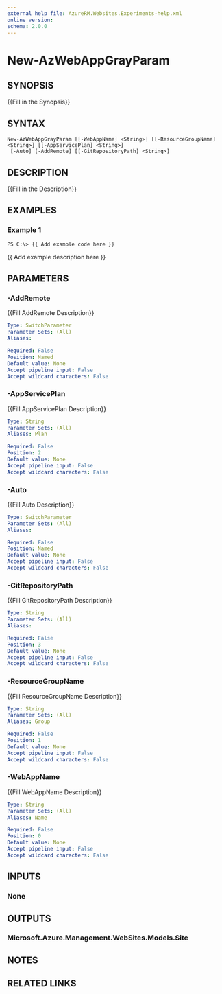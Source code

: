 ```yaml
---
external help file: AzureRM.Websites.Experiments-help.xml
online version: 
schema: 2.0.0
---
```


# New-AzWebAppGrayParam

## SYNOPSIS
{{Fill in the Synopsis}}

## SYNTAX

```
New-AzWebAppGrayParam [[-WebAppName] <String>] [[-ResourceGroupName] <String>] [[-AppServicePlan] <String>]
 [-Auto] [-AddRemote] [[-GitRepositoryPath] <String>]
```

## DESCRIPTION
{{Fill in the Description}}

## EXAMPLES

### Example 1
```
PS C:\> {{ Add example code here }}
```

{{ Add example description here }}

## PARAMETERS

### -AddRemote
{{Fill AddRemote Description}}

```yaml
Type: SwitchParameter
Parameter Sets: (All)
Aliases: 

Required: False
Position: Named
Default value: None
Accept pipeline input: False
Accept wildcard characters: False
```

### -AppServicePlan
{{Fill AppServicePlan Description}}

```yaml
Type: String
Parameter Sets: (All)
Aliases: Plan

Required: False
Position: 2
Default value: None
Accept pipeline input: False
Accept wildcard characters: False
```

### -Auto
{{Fill Auto Description}}

```yaml
Type: SwitchParameter
Parameter Sets: (All)
Aliases: 

Required: False
Position: Named
Default value: None
Accept pipeline input: False
Accept wildcard characters: False
```

### -GitRepositoryPath
{{Fill GitRepositoryPath Description}}

```yaml
Type: String
Parameter Sets: (All)
Aliases: 

Required: False
Position: 3
Default value: None
Accept pipeline input: False
Accept wildcard characters: False
```

### -ResourceGroupName
{{Fill ResourceGroupName Description}}

```yaml
Type: String
Parameter Sets: (All)
Aliases: Group

Required: False
Position: 1
Default value: None
Accept pipeline input: False
Accept wildcard characters: False
```

### -WebAppName
{{Fill WebAppName Description}}

```yaml
Type: String
Parameter Sets: (All)
Aliases: Name

Required: False
Position: 0
Default value: None
Accept pipeline input: False
Accept wildcard characters: False
```

## INPUTS

### None


## OUTPUTS

### Microsoft.Azure.Management.WebSites.Models.Site


## NOTES

## RELATED LINKS

